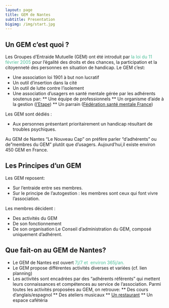 ```yaml
---
layout: page
title: GEM de Nantes
subtitle: Presentation
bigimg: /img/start.jpg
---
```


## Un GEM c’est quoi ?
Les Groupes d’Entraide Mutuelle (GEM) ont été introduit par <span style="color: #4dbf99;">la loi du 11 février 2005 </span>pour l’égalité des droits et des chances, la participation et la citoyenneté des personnes en situation de handicap.
Le GEM c’est:
* Une association loi 1901 à but non lucratif
* Un outil d’insertion dans la cité
* Un outil de lutte contre l’isolement
* Une association d’usagers en santé mentale gérée par les adhérents soutenus par:
** Une équipe de professionnels
** Un organisme d’aide à la gestion ([l’Etape](http://www.etape-nantes.fr))
** Un parrain ([Fédération santé mentale France](https://santementalefrance.fr))

Les GEM sont dédiés :
* Aux personnes présentant prioritairement un handicap résultant de troubles psychiques.

Au GEM de Nantes “Le Nouveau Cap” on préfère parler “d’adhérents” ou de”membres du GEM” plutôt que d’usagers.
Aujourd’hui,il existe environ 450 GEM en France.

## Les Principes d’un GEM
Les GEM reposent:
* Sur l’entraide entre ses membres.
* Sur le principe de l’autogestion : les membres sont ceux qui font vivre l’association.

Les membres décident :
* Des activités du GEM
* De son fonctionnement
* De son organisation
Le Conseil d’administration du GEM, composé uniquement d’adhérent.

## Que fait-on au GEM de Nantes?
* Le GEM de Nantes est ouvert <span style="color: #4dbf99;">7j/7 et &nbsp;environ 365j/an.</span>
* Le GEM propose différentes activités diverses et variées (cf. lien planning) 
* Les activités sont encadrées par des “adhérents référents” qui mettent leurs connaissances et compétences au service de l’association. Parmi toutes les activités proposées au GEM, on retrouve: 
** Des cours d’anglais/espagnol
** Des ateliers musicaux
** <a href="/restaurant">Un restaurant</a>
** Un espace cafétéria